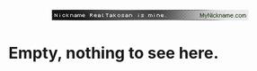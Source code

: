 
<p align="center">
  <img src="img.gif" />
</p>
<link rel="stylesheet" href="styles.css" />
<h1>Empty, nothing to see here.</h1>
